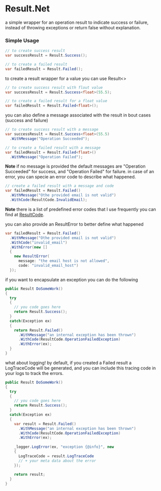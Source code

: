 # Result.Net
a simple wrapper for an operation result to indicate success or failure, instead of throwing exceptions or return false without explanation.
### Simple Usage
```csharp
// to create success result
var successResult = Result.Success();

// to create a failed result
var failedResult = Result.Failed();
```
to create a result wrapper for a value you can use Result<<TValue>>
```csharp
// to create success result with flout value
var successResult = Result.Success<float>(55.5);

// to create a failed result for a float value
var failedResult = Result.Failed<float>();
```
you can also define a message associated with the result in bout cases (success and failure)
```csharp
// to create success result with a message
var successResult = Result.Success<float>(55.5)
  .WithMessage("Operation Succeeded");

// to create a failed result with a message
var failedResult = Result.Failed<float>()
  .WithMessage("Operation Failed");
```
**Note** if no message is provided the default messages are "Operation Succeeded" for success, and "Operation Failed" for failure.
in case of an error, you can specie an error code to describe what happened.
```csharp
// create a failed result with a message and code
var failedResult = Result.Failed()
  .WithMessage("Othe provided email is not valid")
  .WithCode(ResultCode.InvalidEmail);
```
**Note** there is a list of predefined error codes that I use frequently you can find at [ResultCode](https://github.com/YoussefSell/Result.Net/blob/main/src/Result.Net/Constants/ResultCode.cs).


you can also provide an ResultError to better define what happened
```csharp
var failedResult = Result.Failed()
  .WithMessage("Othe provided email is not valid")
  .WithCode("invalid_email")
  .WithError(new []
  {
    new ResultError(
      message: "the email host is not allowed",
      code: "invalid_email_host")
  });
```
if you want to encapsulate an exception you can do the following
```csharp
public Result DoSomeWork()
{
  try
  {
    // you code goes here
    return Result.Success();
  }
  catch(Exception ex)
  {
    return Result.Failed()
      .WithMessage("an internal exception has been thrown")
      .WithCode(ResultCode.OperationFailedException)
      .WithError(ex);
  }
}
```
what about logging! by default, if you created a Failed result a LogTraceCode will be generated, and you can include this tracing code in your logs to track the errors.
```csharp
public Result DoSomeWork()
{
  try
  {
    // you code goes here
    return Result.Success();
  }
  catch(Exception ex)
  {
    var result = Result.Failed()
      .WithMessage("an internal exception has been thrown")
      .WithCode(ResultCode.OperationFailedException)
      .WithError(ex);
      
    _logger.LogError(ex, "exception {@info}", new 
    {
      LogTraceCode = result.LogTraceCode
      // + your meta data about the error
    });
    
    return result;
  }
}
```


  
  
  
